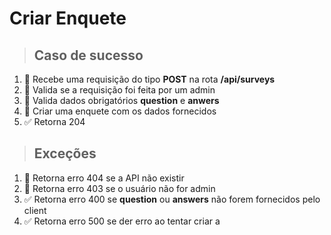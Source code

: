 # Criar Enquete

> ## Caso de sucesso
1. 📌 Recebe uma requisição do tipo **POST** na rota **/api/surveys**
1. 📌 Valida se a requisição foi feita por um admin
1. 📌 Valida dados obrigatórios **question** e **anwers**
1. 📌 Criar uma enquete com os dados fornecidos
1. ✅ Retorna 204

> ## Exceções

1. 📌 Retorna erro 404 se a API não existir
1. 📌 Retorna erro 403 se o usuário não for admin
1. ✅ Retorna erro 400 se **question** ou **answers** não forem fornecidos pelo client
1. ✅ Retorna erro 500 se der erro ao tentar criar a
